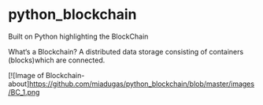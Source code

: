# python_blockchain

Built on Python highlighting the BlockChain

What‘s a Blockchain? A distributed data storage consisting of containers (blocks)which are connected. 

[![Image of Blockchain- about]https://github.com/miadugas/python_blockchain/blob/master/images/BC_1.png
